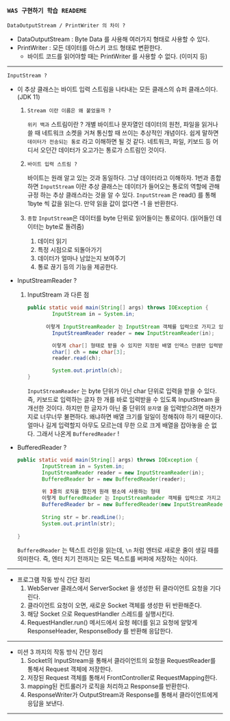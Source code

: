 ### `WAS 구현하기 학습 READEME`

`DataOutputStream / PrintWriter 의 차이 ?`
- DataOutputStream : Byte Data 를 사용해 여러가지 형태로 사용할 수 있다.
- PrintWriter : 모든 데이터를 아스키 코드 형태로 변환한다. 
  - 바이트 코드를 읽어야할 때는 PrintWriter 를 사용할 수 없다. (이미지 등)
---
`InputStream ?`
- 이 추상 클래스는 바이트 입력 스트림을 나타내는 모든 클래스의 슈퍼 클래스이다. (JDK 11)
    1. `Stream 이란 이름은 왜 붙었을까 ?` 
    
       `위키 백과` 스트림이란 ?
       개별 바이트나 문자열인 데이터의 원천, 파일을 읽거나 쓸 때 네트워크 소켓을 거쳐 통신할 때 쓰이는
       추상적인 개념이다. 
       쉽게 말하면 `데이터가 전송되는 통로` 라고 이해하면 될 것 같다. 네트워크, 파일, 키보드 등 어디서
       오던간 데이터가 오고가는 통로가 스트림인 것이다.
    
    2. `바이트 입력 스트림 ?`

       바이트는 원래 알고 있는 것과 동일하다. 그냥 데이터라고 이해하자.
       1번과 종합하면 `InputStream` 이란 추상 클래스는 데이터가 들어오는 통로의 역할에 관해 규정
       하는 추상 클래스라는 것을 알 수 있다.
       `InputStream` 은 read() 를 통해 1byte 씩 값을 읽는다. 만약 읽을 값이 없다면 -1 을 반환한다.

    3. `종합`
       `InputStream`은 데이터를 byte 단위로 읽어들이는 통로이다. (읽어들인 데이터는 byte로 돌려줌)
        1. 데이터 읽기
        2. 특정 시점으로 되돌아가기
        3. 데이터가 얼마나 남았는지 보여주기
        4. 통로 끊기 등의 기능을 제공한다.

- InputStreamReader ?
    1. InputStream 과 다른 점

        ```java
        public static void main(String[] args) throws IOException {
                InputStream in = System.in;
        		
              이렇게 InputStreamReader 는 InputStream 객체를 입력으로 가지고 있어야 한다.
                InputStreamReader reader = new InputStreamReader(in);
        
                이렇게 char[] 형태로 받을 수 있지만 지정된 배열 인덱스 만큼만 입력받아야 한다.
                char[] ch = new char[3];
                reader.read(ch);
        
                System.out.println(ch);
        }
        ```

       `InputStreamReader` 는 byte 단위가 아닌 char 단위로 입력을 받을 수 있다.
       즉, 키보드로 입력하는 글자 한 개를 바로 입력받을 수 있도록 InputStream 을 개선한 것이다.
       하지만 한 글자가 아닌 줄 단위의 `문자열` 을 입력받으려면 마찬가지로 너무너무 불편하다.
       왜냐하면 배열 크기를 일일이 정해줘야 하기 때문이다. 얼마나 길게 입력할지 아무도 모르는데 무한
       으로 크게 배열을 잡아놓을 순 없다. 그래서 나온게 `BufferedReader` !

- BufferedReader ?

    ```java
    public static void main(String[] args) throws IOException {
            InputStream in = System.in;
            InputStreamReader reader = new InputStreamReader(in);	
            BufferedReader br = new BufferedReader(reader);
    	
            위 3줄의 로직을 합친게 원래 평소에 사용하는 형태
            이렇게 BufferedReader 는 InputStreamReader 객체를 입력으로 가지고 있어야 한다.
            BufferedReader br = new BufferedReader(new InputStreamReader(System.in));
    	
            String str = br.readLine();
            System.out.println(str);
    		
    }
    ```

  `BufferedReader` 는 텍스트 라인을 읽는데, `\n` 처럼 엔터로 새로운 줄이 생길 때를 의미한다.
  즉, 엔터 치기 전까지는 모든 텍스트를 버퍼에 저장하는 식이다.

---
- 프로그램 작동 방식 간단 정리
    1. WebServer 클래스에서 ServerSocket 을 생성한 뒤 클라이언트 요청을 기다린다.
    2. 클라이언트 요청이 오면, 새로운 Socket 객체를 생성한 뒤 반환해준다.
    3. 해당 Socket 으로 RequestHandler 스레드를 실행시킨다.
    4. RequestHandler.run() 메서드에서 요청 헤더를 읽고 요청에 알맞게 ResponseHeader, ResponseBody 를 반환해 응답한다.
   
---

- 미션 3 까지의 작동 방식 간단 정리
  1. Socket의 InputStream을 통해서 클라이언트의 요청을 RequestReader를 통해서 Request 객체에 저장한다.
  2. 저장된 Request 객체를 통해서 FrontController로 RequestMapping한다.
  3. mapping된 컨트롤러가 로직을 처리하고 Response를 반환한다.
  4. ResponseWriter가 OutputStream과 Response를 통해서 클라이언트에게 응답을 보낸다.

---
